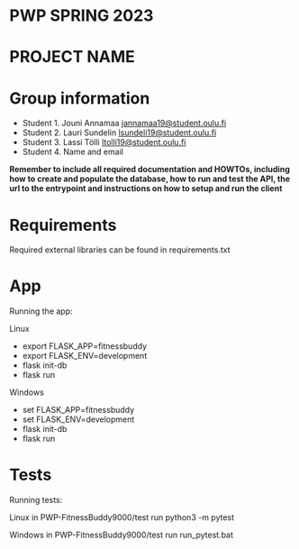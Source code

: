# PWP SPRING 2023
# PROJECT NAME
# Group information
* Student 1. Jouni Annamaa jannamaa19@student.oulu.fi
* Student 2. Lauri Sundelin lsundeli19@student.oulu.fi
* Student 3. Lassi Tölli ltolli19@student.oulu.fi
* Student 4. Name and email

__Remember to include all required documentation and HOWTOs, including how to create and populate the database, how to run and test the API, the url to the entrypoint and instructions on how to setup and run the client__

# Requirements
Required external libraries can be found in requirements.txt

# App
Running the app:

Linux
- export FLASK_APP=fitnessbuddy
- export FLASK_ENV=development
- flask init-db
- flask run

Windows
- set FLASK_APP=fitnessbuddy
- set FLASK_ENV=development
- flask init-db
- flask run

# Tests
Running tests:

Linux
in PWP-FitnessBuddy9000/test run python3 -m pytest

Windows
in PWP-FitnessBuddy9000/test run run_pytest.bat


